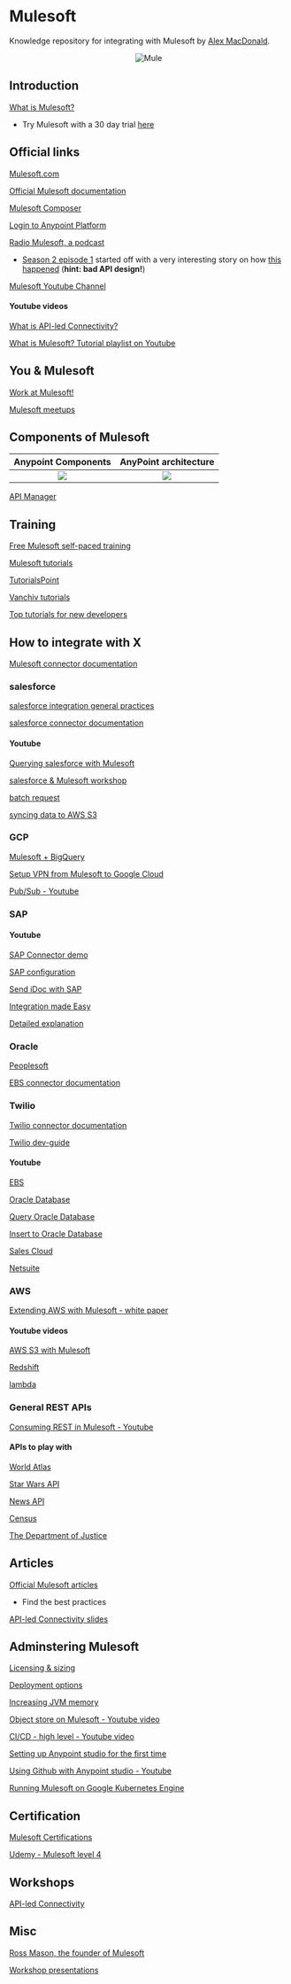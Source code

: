 # Mulesoft
Knowledge repository for integrating with Mulesoft by [Alex MacDonald](https://intro.alexmacdonald.solutions). 

<p align="center">
  <img src="https://www.mulesoft.com/sites/default/files/MuleSoft_logo_299C_stacked_3.png?raw=true" alt="Mule"/>
</p>

## Introduction 

[What is Mulesoft?](https://www.salesforce.com/blog/what-is-mulesoft/)

- Try Mulesoft with a 30 day trial [here](https://www.mulesoft.com/legal/terms/trial)

## Official links

[Mulesoft.com](https://www.mulesoft.com)

[Official Mulesoft documentation](https://docs.mulesoft.com/general/)

[Mulesoft Composer](https://www.mulesoft.com/platform/api/no-code-integration-tool)

[Login to Anypoint Platform](https://anypoint.mulesoft.com/login/)

[Radio Mulesoft, a podcast](https://podcasts.apple.com/be/podcast/radio-mulesoft/id1498103178)

- [Season 2 episode 1](https://podcasts.apple.com/be/podcast/apis-unplugged-season-2-episode-1-api-questions-for/id1498103178?i=1000506223990) started off with a very interesting story on how [this happened](https://cybernews.com/news/70tb-of-parler-users-messages-videos-and-posts-leaked-by-security-researchers/) (**hint: bad API design!**)

[Mulesoft Youtube Channel](https://www.youtube.com/user/mulesoftvids)

#### Youtube videos

[What is API-led Connectivity?](https://www.youtube.com/watch?v=WYociWuCInE)

[What is Mulesoft? Tutorial playlist on Youtube](https://www.youtube.com/watch?v=lRpJtMfa4zs&list=PLfEAetjBY9s5gywT2hC95rnZaW5CEZis-)

## You & Mulesoft

[Work at Mulesoft!](https://www.mulesoft.com/careers)

[Mulesoft meetups](https://meetups.mulesoft.com)

## Components of Mulesoft

Anypoint Components            |  AnyPoint architecture
:-----------------------------:|:-------------------------:
![](components.png)              |  ![](architecture.png)


[API Manager](https://docs.mulesoft.com/api-manager/2.x/)

## Training

[Free Mulesoft self-paced training](https://training.mulesoft.com/course-catalog?results=true&courseFormat=Self-paced)

[Mulesoft tutorials](https://developer.mulesoft.com/tutorials-and-howtos)

[TutorialsPoint](https://www.tutorialspoint.com/mulesoft/index.htm)

[Vanchiv tutorials](https://vanchiv.com/category/integration/mulesoft-tutorial-and-guide/)

[Top tutorials for new developers](https://blogs.mulesoft.com/dev-guides/how-to-tutorials/getting-started-with-mulesoft/)

## How to integrate with X

[Mulesoft connector documentation](https://docs.mulesoft.com/connectors/)

### salesforce

[salesforce integration general practices](https://www.mulesoft.com/resources/salesforce)

[salesforce connector documentation](https://docs.mulesoft.com/salesforce-connector/0.3.9/)

#### Youtube

[Querying salesforce with Mulesoft](https://www.youtube.com/watch?v=TeAHUjILPJA)

[salesforce & Mulesoft workshop](https://www.youtube.com/watch?v=NplNJIdT1y4&list=PL5jx2tzaZzrACn0PHDslh_S7cMO4FIk86)

[batch request](https://www.youtube.com/watch?v=6AYGCfQCOCQ)

[syncing data to AWS S3](https://www.youtube.com/watch?v=b3Z9pWi2lkk)

### GCP

[Mulesoft + BigQuery](https://www.apisero.com/mulesoft-bigquery-series-2/)

[Setup VPN from Mulesoft to Google Cloud](https://blogs.mulesoft.com/api-integration/security/setting-up-vpn-with-google-cloud/)

[Pub/Sub - Youtube](https://www.youtube.com/watch?v=74Rb1to0vNc)

### SAP

#### Youtube

[SAP Connector demo](https://www.youtube.com/watch?v=1xenBmdVNSo)

[SAP configuration](https://www.youtube.com/watch?v=tf_qS-VSMHw)

[Send iDoc with SAP](https://www.youtube.com/watch?v=hM98SZXQorU)

[Integration made Easy](https://www.youtube.com/watch?v=xNgL2vVLsZw)

[Detailed explanation](https://www.youtube.com/watch?v=nrfKgiJvVuw)

### Oracle

[Peoplesoft](https://www.mulesoft.com/resources/api/oracle-peoplesoft-integration)

[EBS connector documentation](https://docs.mulesoft.com/oracle-ebs-122-connector/2.1/)

### Twilio

[Twilio connector documentation](https://docs.mulesoft.com/twilio-connector/3.0/)

[Twilio dev-guide](https://blogs.mulesoft.com/dev-guides/how-to-tutorials/twilio-cloud-connector-2/)

#### Youtube

[EBS](https://www.youtube.com/watch?v=aO48A17RQqg)

[Oracle Database](https://www.youtube.com/watch?v=EEDl0Sn8N5I)

[Query Oracle Database](https://www.youtube.com/watch?v=AW6_unMvxYY)

[Insert to Oracle Database](https://www.youtube.com/watch?v=Rxz6CnC0L1o)

[Sales Cloud](https://www.youtube.com/watch?v=Fd-XHKQCJPA)

[Netsuite](https://www.youtube.com/watch?v=venI2PBqgEY)

### AWS

[Extending AWS with Mulesoft - white paper](https://www.mulesoft.com/webinars/api/aws-integration-developer)

#### Youtube videos

[AWS S3 with Mulesoft](https://www.youtube.com/watch?v=VlPmg2lVvzM)

[Redshift](https://www.youtube.com/watch?v=uAfEg80SqOA&t=9s)

[lambda](https://www.youtube.com/watch?v=Fad_shR9hMw)

### General REST APIs

[Consuming REST in Mulesoft - Youtube](https://www.youtube.com/watch?v=fLJnezzVU4s)

#### APIs to play with

[World Atlas](http://restcountries.eu)

[Star Wars API](https://swapi.dev)

[News API](https://newsapi.org)

[Census](https://www.census.gov/data/developers/data-sets.html)

[The Department of Justice](https://www.justice.gov/developer/api-documentation/api_v1)

## Articles

[Official Mulesoft articles](https://www.mulesoft.com/resources/articles)

- Find the best practices

[API-led Connectivity slides](https://www.slideshare.net/mulesoft/transform-your-business-with-apiled-connectivity)

## Adminstering Mulesoft

[Licensing & sizing](https://www.infomentum.com/mulesoft-pricing-licence-cost)

[Deployment options](https://docs.mulesoft.com/runtime-manager/deployment-strategies#cloudhub-deployments)

[Increasing JVM memory](https://help.mulesoft.com/s/article/Increasing-JVM-memory-heap-in-Anypoint-Studio-to-avoid-OutOfMemory-issues)

[Object store on Mulesoft - Youtube video](https://www.youtube.com/watch?v=gXZMxTZoXCQ)

[CI/CD - high level - Youtube video](https://www.youtube.com/watch?v=c_Mlifcikj8)

[Setting up Anypoint studio for the first time](https://www.youtube.com/watch?v=cZUw2T0D7PU)

[Using Github with Anypoint studio - Youtube](https://www.youtube.com/watch?v=35fHx23zjP0)

[Running Mulesoft on Google Kubernetes Engine](https://www.youtube.com/watch?v=tJDSQ1EUKUI)

## Certification

[Mulesoft Certifications](https://training.mulesoft.com/certification)

[Udemy - Mulesoft level 4](https://www.udemy.com/course/mulesoft-certified-developer-mule-4/)

## Workshops

[API-led Connectivity](http://workshop.tools.mulesoft.com/modules/)

## Misc

[Ross Mason, the founder of Mulesoft](https://www.forbes.com/sites/stuartanderson/2016/06/04/ross-mason-immigrant-founder-of-1-5-billion-mulesoft-on-job-market-and-managing-a-global-company/?sh=608acfc547e3)

[Workshop presentations](https://martinhumpolec.cz/mulesoft-workshop/)


